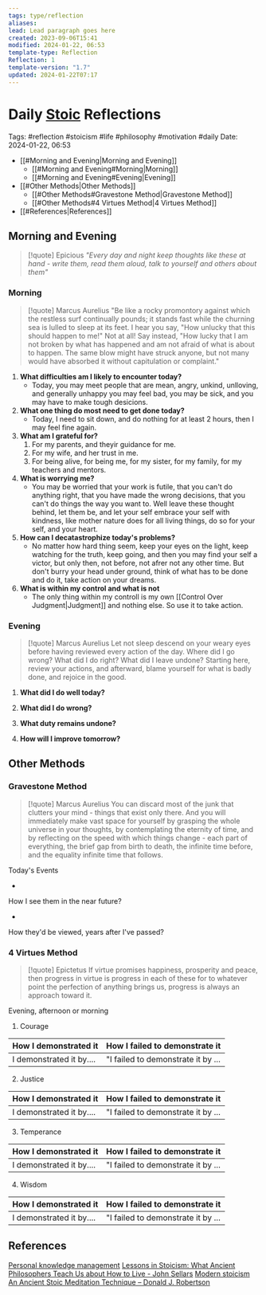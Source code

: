 ```yaml
---
tags: type/reflection
aliases: 
lead: Lead paragraph goes here
created: 2023-09-06T15:41
modified: 2024-01-22, 06:53
template-type: Reflection
Reflection: 1
template-version: "1.7"
updated: 2024-01-22T07:17
---
```

# Daily [Stoic](../SLIP-BOX/Stoicism.md) Reflections

Tags:  #reflection #stoicism #life #philosophy #motivation #daily 
Date: 2024-01-22, 06:53

- [[#Morning and Evening|Morning and Evening]]
	- [[#Morning and Evening#Morning|Morning]]
	- [[#Morning and Evening#Evening|Evening]]
- [[#Other Methods|Other Methods]]
	- [[#Other Methods#Gravestone Method|Gravestone Method]]
	- [[#Other Methods#4 Virtues Method|4 Virtues Method]]
- [[#References|References]]


## Morning and Evening

> [!quote] Epicious 
> _"Every day and night keep thoughts like these at hand - write them, read them aloud, talk to yourself and others about them"_

### Morning

> [!quote] Marcus Aurelius
> "Be like a rocky promontory against which the restless surf continually pounds; it stands fast while the churning sea is lulled to sleep at its feet. I hear you say, "How unlucky that this should happen to me!" Not at all! Say instead, "How lucky that I am not broken by what has happened and am not afraid of what is about to happen. The same blow might have struck anyone, but not many would have absorbed it without capitulation or complaint."

1. **What difficulties am I likely to encounter today?**
	- Today, you may meet people that are mean, angry, unkind, unlloving, and generally unhappy you may feel bad, you may be sick, and you may have to make tough desicions.  
2. **What one thing do most need to get done today?**
	- Today, I need to sit down, and do nothing for at least 2 hours, then I may feel fine again. 
1. **What am I grateful for?**
	1. For my parents, and theyir guidance for me.
	2. For my wife, and her trust in me.
	3. For being alive, for being me, for my sister, for my family, for my teachers and mentors.
2. **What is worrying me?**
	- You may be worried that your work is futile, that you can't do anything right, that you have made the wrong decisions, that you can't do things the way you want to. Well leave these thought behind, let them be, and let your self embrace your self with kindness, like mother nature does for all living things, do so for your self, and your heart. 
1. **How can I decatastrophize today's problems?**
	- No matter how hard thing seem, keep your eyes on the light, keep watching for the truth, keep going, and then you may find your self a victor, but only then, not before, not afrer not any other time. But don't burry your head under ground, think of what has to be done and do it, take action on your dreams.
2. **What is within my control and what is not**
	- The only thing within my controll is my own [[Control Over Judgment|Judgment]] and nothing else. So use it to take action. 

### Evening

> [!quote] Marcus Aurelius
> Let not sleep descend on your weary eyes before having reviewed every action of the day. Where did I go wrong? What did I do right? What did I leave undone? Starting here, review your actions, and afterward, blame yourself for what is badly done, and rejoice in the good.

1. **What did I do well today?**

2. **What did I do wrong?**

4. **What duty remains undone?**

5. **How will I improve tomorrow?**

## Other Methods

### Gravestone Method

> [!quote] Marcus Aurelius
> You can discard most of the junk that clutters your mind - things that exist only there. And you will immediately make vast space for yourself by grasping the whole universe in your thoughts, by contemplating the eternity of time, and by reflecting on the speed with which things change - each part of everything, the brief gap from birth to death, the infinite time before, and the equality infinite time that follows. 

Today's Events 

-

How I see them in the near future? 

-

How they'd be viewed, years after I've passed?

### 4 Virtues Method

> [!quote] Epictetus 
> If virtue promises happiness, prosperity and peace, then progress in virtue is progress in each of these for to whatever point the perfection of anything brings us, progress is always an approach toward it.

Evening, afternoon or morning

1. Courage 

| How I demonstrated it  | How I failed to demonstrate it |
| ------------------- | ---------------- |
| I demonstrated it by....                 | "I failed to demonstrate it by ...              |

2. Justice

| How I demonstrated it  | How I failed to demonstrate it |
| ------------------- | ---------------- |
| I demonstrated it by....                 | "I failed to demonstrate it by ...             

3. Temperance

| How I demonstrated it  | How I failed to demonstrate it |
| ------------------- | ---------------- |
| I demonstrated it by....                 | "I failed to demonstrate it by ...             

4. Wisdom

| How I demonstrated it  | How I failed to demonstrate it |
| ------------------- | ---------------- |
| I demonstrated it by....                 | "I failed to demonstrate it by ...             

## References

[Personal knowledge management](Personal%20knowledge%20management.md)
[Lessons in Stoicism: What Ancient Philosophers Teach Us about How to Live - John Sellars](https://books.google.cz/books/about/Lessons_in_Stoicism.html?id=ky84zQEACAAJ&redir_esc=y)
[Modern stoicism](https://modernstoicism.com/)
[An Ancient Stoic Meditation Technique – Donald J. Robertson](https://donaldrobertson.name/2017/03/22/an-ancient-stoic-meditation-technique/)


